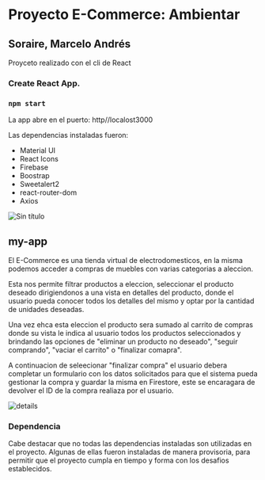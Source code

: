 # Proyecto E-Commerce: Ambientar 

## Soraire, Marcelo Andrés 

Proyceto realizado con el cli de React
### Create React App.

### `npm start`

La app abre en el puerto: http//localost3000

Las dependencias instaladas fueron:

* Material UI
* React Icons
* Firebase
* Boostrap
* Sweetalert2
* react-router-dom
* Axios

![Sin título](https://user-images.githubusercontent.com/88112949/179380112-644519cf-0dec-4345-a103-4f289d56f3ec.gif)

## my-app

El E-Commerce es una tienda virtual de electrodomesticos, en la misma podemos
acceder a compras de muebles con varias categorias a aleccion.

Esta nos permite filtrar productos a eleccion, seleccionar el producto deseado
dirigiendonos a una vista en detalles del producto, donde el usuario pueda conocer
todos los detalles del mismo y optar por la cantidad de unidades deseadas.

Una vez ehca esta eleccion el producto sera sumado al carrito de compras donde su
vista le indica al usuario todos los productos seleccionados y brindando las opciones
de "eliminar un producto no deseado", "seguir comprando", "vaciar el carrito" o 
"finalizar comapra".

A continuacion de seleecionar "finalizar compra" el usuario debera completar un formulario
con los datos solicitados para que el sistema pueda gestionar la compra y guardar la misma
en Firestore, este se encaragara de devolver el ID de la compra realiaza por el usuario.

![details](https://user-images.githubusercontent.com/88112949/179380121-5beb0e38-87f9-4e12-80bb-b66b0dd060b6.jpg)

### Dependencia

Cabe destacar que no todas las dependencias instaladas son utilizadas en el proyecto. Algunas
de ellas fueron instaladas de manera provisoria, para permitir que el proyecto cumpla en tiempo
y forma con los desafios establecidos. 

